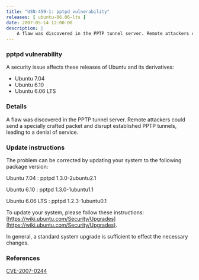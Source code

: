 ```yaml
---
title: "USN-459-1: pptpd vulnerability"
releases: [ ubuntu-06.06-lts ]
date: 2007-05-14 12:00:00
description: |
    A flaw was discovered in the PPTP tunnel server. Remote attackers could  send a specially crafted packet and disrupt established PPTP tunnels,  leading to a denial of service.
--- 
```

 
### pptpd vulnerability

A security issue affects these releases of Ubuntu and its derivatives:

* Ubuntu 7.04
* Ubuntu 6.10
* Ubuntu 6.06 LTS

### Details

A flaw was discovered in the PPTP tunnel server. Remote attackers could send a specially crafted packet and disrupt established PPTP tunnels, leading to a denial of service.

### Update instructions

The problem can be corrected by updating your system to the following package version:

Ubuntu 7.04
 : pptpd <span>1.3.0-2ubuntu2.1</span>

Ubuntu 6.10
 : pptpd <span>1.3.0-1ubuntu1.1</span>

Ubuntu 6.06 LTS
 : pptpd <span>1.2.3-1ubuntu0.1</span>

To update your system, please follow these instructions: [https://wiki.ubuntu.com/Security/Upgrades](https://wiki.ubuntu.com/Security/Upgrades).

In general, a standard system upgrade is sufficient to effect the necessary changes.

### References

 [CVE-2007-0244](http://people.ubuntu.com/~ubuntu-security/cve/CVE-2007-0244)
 
